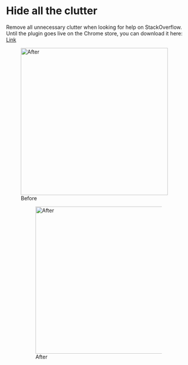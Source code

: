 # Hide all the clutter
Remove all unnecessary clutter when looking for help on StackOverflow. Until the plugin goes live on the Chrome store, you can download it here: [Link](https://github.com/elrumo/stackOverflow_focus/raw/master/Dist.zip)

<figure>
<img src="https://github.com/elrumo/stackOverflow_focus/raw/master/Social/Before.png" alt="After" style="width: 400px" />
<figcaption>Before</figcaption
</figure>

<figure>
<img src="https://github.com/elrumo/stackOverflow_focus/raw/master/Social/After.png" alt="After" style="width: 400px" />
<figcaption>After</figcaption>
</figure>
